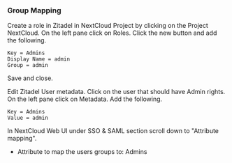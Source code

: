 ### Group Mapping 
Create a role in Zitadel in NextCloud Project by clicking on the Project NextCloud. On the left pane click on Roles.
Click the new button and add the following.
```
Key = Admins
Display Name = admin
Group = admin
```
Save and close.

Edit Zitadel User metadata.
Click on the user that should have Admin rights. On the left pane click on Metadata.
Add the following.
```
Key = Admins
Value = admin
```

In NextCloud Web UI under SSO & SAML  section scroll down to "Attribute mapping".
* Attribute to map the users groups to: Admins
